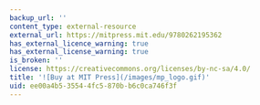 ```yaml
---
backup_url: ''
content_type: external-resource
external_url: https://mitpress.mit.edu/9780262195362
has_external_licence_warning: true
has_external_license_warning: true
is_broken: ''
license: https://creativecommons.org/licenses/by-nc-sa/4.0/
title: '![Buy at MIT Press](/images/mp_logo.gif)'
uid: ee00a4b5-3554-4fc5-870b-b6c0ca746f3f
---
```

